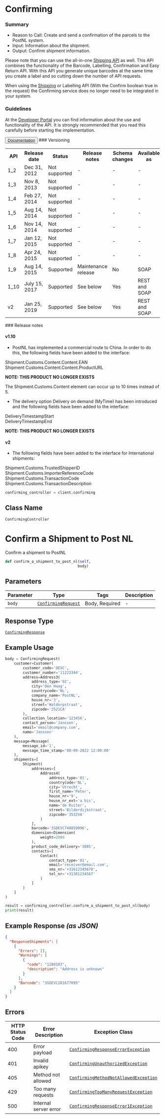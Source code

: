 # Confirming

### Summary

* Reason to Call: Create and send a confirmation of the parcels to the PostNL system.
* Input: Information about the shipment.
* Output: Confirm shipment information.

Please note that you can use the all-in-one [Shipping API](#tag/Shipment) as well. This API combines the functionality of the Barcode, Labelling, Confirmation and Easy Return API. With this API you generate unique barcodes at the same time you create a label and so cutting down the number of API requests.

When using the [Shipping](#tag/Shipment) or Labelling API (With the Confirm boolean true in the request) the Confirming service does no longer need to be integrated in your system.

### Guidelines

At the <a href="https://developer.postnl.nl/" target="_blank" rel="noopener noreferrer">Developer Portal</a> you can find information about the use and functionality of the API. It is strongly recommended that you read this carefully before starting the implementation.

<button type="button">
  <a href="https://developer.postnl.nl/browse-apis/send-and-track/confirming-webservice/" target="_blank" rel="noopener noreferrer">Documentation</a>
</button>
### Versioning

<table>
  <tbody>
    <tr>
      <th>API</th>
      <th>Release date</th>
      <th>Status</th>
      <th>Release notes</th>
      <th>Schema changes</th>
      <th>Available as</th>
    </tr>
    <tr>
      <td>1_2</td>
      <td>Dec 31, 2012</td>
      <td>Not supported</td>
      <td>-</td>
      <td>-</td>
      <td>-</td>
    </tr>
    <tr>
      <td>1_3</td>
      <td>Nov 8, 2013</td>
      <td>Not supported</td>
      <td>-</td>
      <td>-</td>
      <td>-</td>
    </tr>
    <tr>
      <td>1_4</td>
      <td>Feb 27, 2014</td>
      <td>Not supported</td>
      <td>-</td>
      <td>-</td>
      <td>-</td>
    </tr>
    <tr>
      <td>1_5</td>
      <td>Aug 14, 2014</td>
      <td>Not supported</td>
      <td>-</td>
      <td>-</td>
      <td>-</td>
    </tr>
    <tr>
      <td>1_6</td>
      <td>Nov 14, 2014</td>
      <td>Not supported</td>
      <td>-</td>
      <td>-</td>
      <td>-</td>
    </tr>
    <tr>
      <td>1_7</td>
      <td>Jan 12, 2015</td>
      <td>Not supported</td>
      <td>-</td>
      <td>-</td>
      <td>-</td>
    </tr>
    <tr>
      <td>1_8</td>
      <td>Apr 24, 2015</td>
      <td>Not supported</td>
      <td>-</td>
      <td>-</td>
      <td>-</td>
    </tr>
    <tr>
      <td>1_9</td>
      <td>Aug 14, 2015</td>
      <td>Supported</td>
      <td>Maintenance release</td>
      <td>No</td>
      <td>SOAP</td>
    </tr>
    <tr>
      <td>1_10</td>
      <td>July 15, 2017</td>
      <td>Supported</td>
      <td>See below</td>
      <td>Yes</td>
      <td>REST and SOAP</td>
    </tr>
    <tr>
      <td>v2</td>
      <td>Jan 25, 2019</td>
      <td>Supported</td>
      <td>See below</td>
      <td>Yes</td>
      <td>REST and SOAP</td>
    </tr>
  </tbody>
</table>
### Release notes

#### v1.10

* PostNL has implemented a commercial route to China. In order to do this, the following fields have been added to the interface:

Shipment.Customs.Content.Content.EAN  
Shipment Customs.Content.Content.ProductURL

**NOTE: THIS PRODUCT NO LONGER EXISTS**

The Shipment.Customs.Content element can occur up to 10 times instead of 5.

* The delivery option Delivery on demand (MyTime) has been introduced and the following fields have been added to the interface:

DeliveryTimestampStart  
DeliveryTimestampEnd

**NOTE: THIS PRODUCT NO LONGER EXISTS**

#### v2

* The following fields have been added to the interface for International shipments:

Shipment.Customs.TrustedShipperID  
Shipment.Customs.ImporterReferenceCode  
Shipment.Customs.TransactionCode  
Shipment.Customs.TransactionDescription

```python
confirming_controller = client.confirming
```

## Class Name

`ConfirmingController`


# Confirm a Shipment to Post NL

Confirm a shipment to PostNL

```python
def confirm_a_shipment_to_post_nl(self,
                                 body)
```

## Parameters

| Parameter | Type | Tags | Description |
|  --- | --- | --- | --- |
| `body` | [`ConfirmingRequest`](../../doc/models/confirming-request.md) | Body, Required | - |

## Response Type

[`ConfirmingResponse`](../../doc/models/confirming-response.md)

## Example Usage

```python
body = ConfirmingRequest(
    customer=Customer(
        customer_code='DEVC',
        customer_number='11223344',
        address=Address3(
            address_type='02',
            city='Den Haag',
            countrycode='NL',
            company_name='PostNL',
            house_nr='3',
            street='Waldorpstraat',
            zipcode='2521CA'
        ),
        collection_location='123456',
        contact_person='Janssen',
        email='email@company.com',
        name='Janssen'
    ),
    message=Message(
        message_id='1',
        message_time_stamp='08-09-2022 12:00:00'
    ),
    shipments=[
        Shipment(
            addresses=[
                Address4(
                    address_type='01',
                    countrycode='NL',
                    city='Utrecht',
                    first_name='Peter',
                    house_nr='9',
                    house_nr_ext='a bis',
                    name='de Ruiter',
                    street='Bilderdijkstraat',
                    zipcode='3532VA'
                )
            ],
            barcode='3SDEVC748859096',
            dimension=Dimension(
                weight=2000
            ),
            product_code_delivery='3085',
            contacts=[
                Contact(
                    contact_type='01',
                    email='receiver@email.com',
                    sms_nr='+31612345678',
                    tel_nr='+31301234567'
                )
            ]
        )
    ]
)

result = confirming_controller.confirm_a_shipment_to_post_nl(body)
print(result)
```

## Example Response *(as JSON)*

```json
{
  "ResponseShipments": [
    {
      "Errors": [],
      "Warnings": [
        {
          "code": "1280103",
          "description": "Address is unknown"
        }
      ],
      "Barcode": "3SDEVC281677095"
    }
  ]
}
```

## Errors

| HTTP Status Code | Error Description | Exception Class |
|  --- | --- | --- |
| 400 | Error payload | [`ConfirmingResponseErrorException`](../../doc/models/confirming-response-error-exception.md) |
| 401 | Invalid apikey | [`ConfirmingUnauthorizedException`](../../doc/models/confirming-unauthorized-exception.md) |
| 405 | Method not allowed | [`ConfirmingMethodNotAllowedException`](../../doc/models/confirming-method-not-allowed-exception.md) |
| 429 | Too many requests | [`ConfirmingTooManyRequestException`](../../doc/models/confirming-too-many-request-exception.md) |
| 500 | Internal server error | [`ConfirmingResponseError1Exception`](../../doc/models/confirming-response-error-1-exception.md) |

